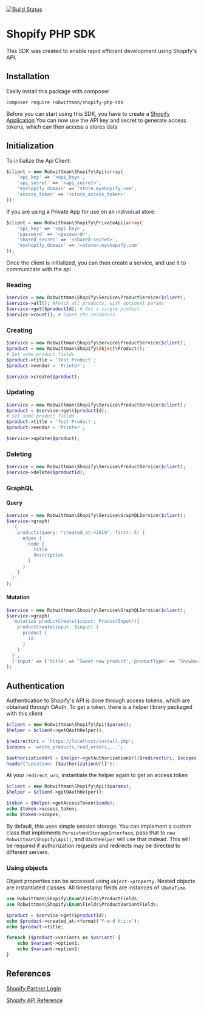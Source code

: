 [![Build Status](https://travis-ci.org/robwittman/shopify-php-sdk.svg?branch=master)](https://travis-ci.org/robwittman/shopify-php-sdk)

# Shopify PHP SDK

This SDK was created to enable rapid efficient development using Shopify's API.

## Installation

Easily install this package with composer

```shell
composer require robwittman/shopify-php-sdk
```

Before you can start using this SDK, you have to create a <a href="https://partners.shopify.com/">Shopify Application</a>
You can now use the API key and secret to generate access tokens, which can then access a stores data

## Initialization

To initialize the Api Client:

```php
$client = new Robwittman\Shopify\Api(array(
    'api_key' => '<api_key>',
    'api_secret' => '<api_secret>',
    'myshopify_domain' => 'store.myshopify.com',
    'access_token' => '<store_access_token>'
));
```

If you are using a Private App for use on an individual store:
```php
$client = new Robwittman\Shopify\PrivateApi(array(
    'api_key' => '<api-key>',
    'password' => '<password>',
    'shared_secret' => '<shared-secret>',
    'myshopify_domain' => '<store>.myshopify.com'
));
```

Once the client is initialized, you can then create a service, and use it to communicate with the api

### Reading

```php
$service = new Robwittman\Shopify\Service\ProductService($client);
$service->all(); #Fetch all products, with optional params
$service->get($productId); # Get a single product
$service->count(); # Count the resources
```

### Creating

```php
$service = new Robwittman\Shopify\Service\ProductService($client);
$product = new Robwittman\Shopify\Object\Product();
# Set some product fields
$product->title = 'Test Product';
$product->vendor = 'Printer';

$service->create($product);
```

### Updating

```php
$service = new Robwittman\Shopify\Service\ProductService($client);
$product = $service->get($productId);
# Set some product fields
$product->title = 'Test Product';
$product->vendor = 'Printer';

$service->update($product);
```

### Deleting
```php
$service = new Robwittman\Shopify\Service\ProductService($client);
$service->delete($productId);
```

### GraphQL

#### Query
```php
$service = new Robwittman\Shopify\Service\GraphQLService($client);
$service->graph(
  '{
    products(query: "created_at:<2019", first: 5) {
      edges {
        node {
          title
          description
        }
      }
    }
  }'
);
```

#### Mutation
```php
$service = new Robwittman\Shopify\Service\GraphQLService($client);
$service->graph(
  'mutation productCreate($input: ProductInput!){
    productCreate(input: $input) {
      product {
        id
      }
    }
  }',
  ['input' => ['title' => 'Sweet new product','productType' => 'Snowboard','vendor' => 'JadedPixel']]
);
```

## Authentication

Authentication to Shopify's API is done through access tokens, which are obtained through OAuth. To get a
token, there is a helper library packaged with this client

```php
$client = new Robwittman\Shopify\Api($params);
$helper = $client->getOAuthHelper();

$redirectUri = 'https://localhost/install.php';
$scopes = 'write_products,read_orders,...';

$authorizationUrl = $helper->getAuthorizationUrl($redirectUri, $scopes);
header("Location: {$authorizationUrl}");
```

At your `redirect_uri`, instantiate the helper again to get an access token
```php
$client = new Robwittman\Shopify\Api($params);
$helper = $client->getOAuthHelper();

$token = $helper->getAccessToken($code);
echo $token->access_token;
echo $token->scopes;
```

By default, this uses simple session storage. You can implement a custom class that implements `PersistentStorageInterface`,
pass that to `new Robwittman\Shopify\Api()`, and `OAuthHelper` will use that instead. This will be required if authorization requests and
redirects may be directed to different servers.

### Using objects

Object properties can be accessed using `object->property`. Nested objects are instantiated classes. All timestamp fields are instances of `\DateTime`.

```php
use Robwittman\Shopify\Enum\Fields\ProductFields;
use Robwittman\Shopify\Enum\Fields\ProductVariantFields;

$product = $service->get($productId);
echo $product->created_at->format('Y-m-d H:i:s');
echo $product->title;

foreach ($product->variants as $variant) {
    echo $variant->option1;
    echo $variant->option2;
}
```

## References

[Shopify Partner Login](https://partners.shopify.com)

[Shopify API Reference](https://help.shopify.com/api/reference)
